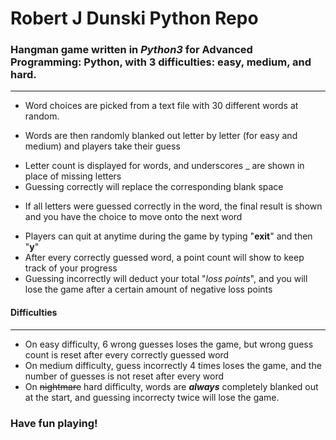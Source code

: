 # Robert J Dunski Python Repo

### Hangman game written in *Python3* for Advanced Programming: Python, with 3 difficulties: **easy**, **medium**, and **hard**. 
------
+ Word choices are picked from a text file with 30 different words at random. 
 - Words are then randomly blanked out letter by letter (for easy and medium) and players take their guess
+ Letter count is displayed for words, and underscores _ are shown in place of missing letters
+ Guessing correctly will replace the corresponding blank space
 - If all letters were guessed correctly in the word, the final result is shown and you have the choice to move onto the next word
+ Players can quit at anytime during the game by typing "**exit**" and then "**y**"
+ After every correctly guessed word, a point count will show to keep track of your progress
+ Guessing incorrectly will deduct your total "*loss points*", and you will lose the game after a certain amount of negative loss points
#### Difficulties
------
+ On easy difficulty, 6 wrong guesses loses the game, but wrong guess count is reset after every correctly guessed word
+ On medium difficulty, guess incorrectly 4 times loses the game, and the number of guesses is not reset after every word
+ On ~~nightmare~~ hard difficulty, words are ***always*** completely blanked out at the start, and guessing incorrecty twice will lose the game.
### **Have fun playing!**


